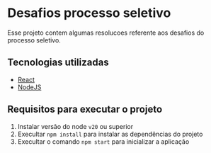 # Desafios processo seletivo

Esse projeto contem algumas resolucoes referente aos desafios do processo seletivo.

## Tecnologias utilizadas

- [React](https://reactjs.org/)
- [NodeJS](https://nodejs.org)

## Requisitos para executar o projeto

1. Instalar versão do node `v20` ou superior
2. Execultar `npm install` para instalar as dependências do projeto
3. Execultar o comando `npm start` para inicializar a aplicação


